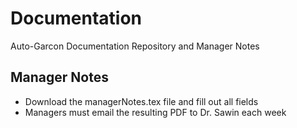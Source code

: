# Documentation
Auto-Garcon Documentation Repository and Manager Notes

## Manager Notes
* Download the managerNotes.tex file and fill out all fields
* Managers must email the resulting PDF to Dr. Sawin each week
